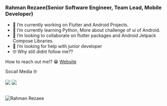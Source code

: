 ### Rahman Rezaee(Senior Software Engineer, Team Lead, Mobile Developer)

- 🔭 I’m currently working on Flutter and Android Projects.
- 🌱 I’m currently learning Python, More about challenge of ui of Android.
- 👯 I’m looking to collaborate on flutter packages and Android Jetpack Compose Libraries.
- 🤔 I’m looking for help with junior developer
- 🤓 Why still didnt follow me?? 

How to reach out me!? 😁
<a href="https://rahmanrezaee.me">Website</a>

Socail Media 🤓
<br><br>
[<img src="https://img.shields.io/badge/linkedin-%230077B5.svg?&style=for-the-badge&logo=linkedin&logoColor=white" />](https://www.linkedin.com/in/rahmanrezaee)
[<img src="https://img.shields.io/badge/github-%2312100E.svg?&style=for-the-badge&logo=github&logoColor=white&color=black" />](https://github.com/rahmanrezaee/)
<br><br>
<p align="left"><img src="https://komarev.com/ghpvc/?username=rahmanrezaee&label=Profile%20views&color=2bbc8a&style=flat" alt="Rahman Rezaee"/></p>


